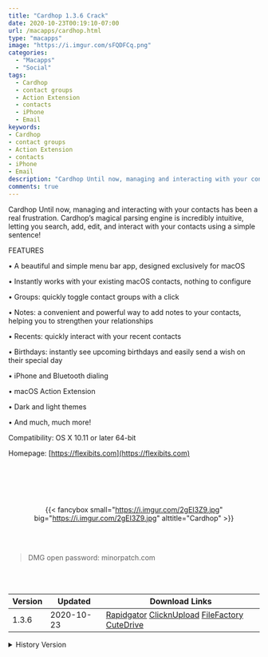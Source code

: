 ```yaml
---
title: "Cardhop 1.3.6 Crack"
date: 2020-10-23T00:19:10-07:00
url: /macapps/cardhop.html
type: "macapps"
image: "https://i.imgur.com/sFQDFCq.png"
categories:
  - "Macapps"
  - "Social"
tags:
  - Cardhop
  - contact groups
  - Action Extension
  - contacts
  - iPhone
  - Email
keywords:
- Cardhop
- contact groups
- Action Extension
- contacts
- iPhone
- Email
description: "Cardhop Until now, managing and interacting with your contacts has been a real frustration. Cardhop’s magical parsing engine is incredibly intuitive"
comments: true
---
```


Cardhop Until now, managing and interacting with your contacts has been a real frustration. Cardhop’s magical parsing engine is incredibly intuitive, letting you search, add, edit, and interact with your contacts using a simple sentence!

FEATURES

• A beautiful and simple menu bar app, designed exclusively for macOS

• Instantly works with your existing macOS contacts, nothing to configure

• Groups: quickly toggle contact groups with a click

• Notes: a convenient and powerful way to add notes to your contacts, helping you to strengthen your relationships

• Recents: quickly interact with your recent contacts

• Birthdays: instantly see upcoming birthdays and easily send a wish on their special day

• iPhone and Bluetooth dialing

• macOS Action Extension

• Dark and light themes

• And much, much more!



Compatibility: OS X 10.11 or later 64-bit

Homepage:  [https://flexibits.com](https://flexibits.com)

<br/>
<br/>
<script async src="https://pagead2.googlesyndication.com/pagead/js/adsbygoogle.js"></script>
<ins class="adsbygoogle"
     style="display:block; text-align:center;"
     data-ad-layout="in-article"
     data-ad-format="fluid"
     data-ad-client="ca-pub-8746275014476192"
     data-ad-slot="5144997159"></ins>
<script>
     (adsbygoogle = window.adsbygoogle || []).push({});
</script>
<br/>
<br/>


<center>

{{< fancybox small="https://i.imgur.com/2gEI3Z9.jpg" big="https://i.imgur.com/2gEI3Z9.jpg" alttitle="Cardhop" >}}

</center>

<br/>
<br/>


> DMG open password: minorpatch.com

<br/>

<br/>
<div id="history_version" class="history_version">

| Version | Updated | Download Links |
| ---- | ---- | ---- |
| 1.3.6 | 2020-10-23 | [Rapidgator](https://ouo.io/6x1EBM)   [ClicknUpload](https://ouo.io/s33CH3)   [FileFactory](https://ouo.io/7t5UTF)   [CuteDrive](https://ouo.io/NSykBd) |
<details>
<summary>History Version</summary>

| Version | Updated | Download Links |
| ---- | ---- | ---- |
| 1.3.5 | 2020-09-09 | [UsersCloud](https://ouo.io/9AWZ9M)   [ClicknUpload](https://ouo.io/VtFaPm)   [FileFactory](https://ouo.io/7kFodM)   [CuteDrive](https://ouo.io/uUB2TT) |
| 1.3.4 | 2020-05-19 | [UsersCloud](https://ouo.io/0g6sR4)   [ClicknUpload](https://ouo.io/OjYVQ0)   [FileFactory](https://ouo.io/i20by8)   [CuteDrive](https://ouo.io/Aw7Dk8) |
</details>

</div>
